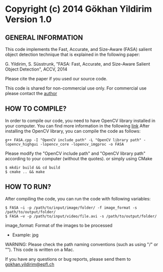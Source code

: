 Copyright (c) 2014 Gökhan Yildirim
Version 1.0
===========================================================================

## GENERAL INFORMATION


This code implements the Fast, Accurate, and Size-Aware (FASA) salient 
object detection technique that is explained in the following paper:

G. Yildirim, S. Süsstrunk, "FASA: Fast, Accurate, and Size-Aware Salient 
Object Detection", ACCV, 2014

Please cite the paper if you used our source code.

This code is shared for non-commercial use only. For commercial use please 
contact the [author](gokhan.yildirim@epfl.ch)


## HOW TO COMPILE?


In order to compile our code, you need to have OpenCV library installed in 
your computer. You can find more information in the following [link](http://opencv.org/)
After installing the OpenCV library, you can compile the code as follows:
```
g++ FASA.cpp -I "OpenCV include path" -L "OpenCV library path" -lopencv_highgui -lopencv_core -lopencv_imgproc -o FASA
```
Please modify the "OpenCV include path" and "OpenCV library path" according
to your computer (without the quotes). or simply using CMake
```
$ mkdir build && cd build
$ cmake .. && make
```


## HOW TO RUN?

After compiling the code, you can run the code with following variables:
```
$ FASA —i -p /path/to/input/image/folder/ -f image_format -s /path/to/output/folder/
$ FASA —v -p /path/to/input/video/file.avi -s /path/to/output/folder/
```
image_format: Format of the images to be processed

* Example: jpg

WARNING: Please check the path naming conventions (such as using "/" or
"\"). This code is written on a Mac.

If you have any questions or bug reports, please send them to gokhan.yildirim@epfl.ch
